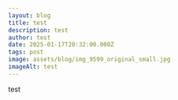 ```yaml
---
layout: blog
title: test
description: test
author: test
date: 2025-01-17T20:32:00.000Z
tags: post
image: assets/blog/img_9599_original_small.jpg
imageAlt: test
---
```

test
